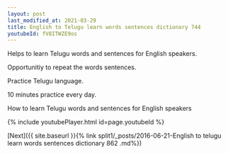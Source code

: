 ```yaml
---
layout: post
last_modified_at: 2021-03-29
title: English to Telugu learn words sentences dictionary 744 
youtubeId: fV8ITWZE9os
---
```

 
 
Helps to learn Telugu words and sentences for English speakers.

Opportunitiy to repeat the words sentences. 

Practice Telugu language. 
 
10 minutes practice every day. 
 
How to learn Telugu words and sentences for English speakers 
 
{% include youtubePlayer.html id=page.youtubeId %}
 
 
[Next]({{ site.baseurl }}{% link  split1/_posts/2016-06-21-English to telugu learn words sentences dictionary 862 .md%})
 

